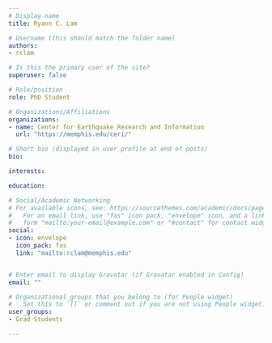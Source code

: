 ```yaml
---
# Display name
title: Ryann C. Lam

# Username (this should match the folder name)
authors:
- rclam

# Is this the primary user of the site?
superuser: false

# Role/position
role: PhD Student

# Organizations/Affiliations
organizations:
- name: Center for Earthquake Research and Information
  url: "https://memphis.edu/ceri/"

# Short bio (displayed in user profile at end of posts)
bio: 

interests:

education:

# Social/Academic Networking
# For available icons, see: https://sourcethemes.com/academic/docs/page-builder/#icons
#   For an email link, use "fas" icon pack, "envelope" icon, and a link in the
#   form "mailto:your-email@example.com" or "#contact" for contact widget.
social:
- icon: envelope
  icon_pack: fas
  link: "mailto:rclam@memphis.edu"


# Enter email to display Gravatar (if Gravatar enabled in Config)
email: ""

# Organizational groups that you belong to (for People widget)
#   Set this to `[]` or comment out if you are not using People widget.
user_groups:
- Grad Students 

---
```

